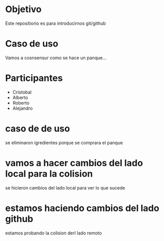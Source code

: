 # Objetivo
Este repositiorio es para introducirnos git/github

# Caso de uso
Vamos a cosnsensur como se hace un panque...

# Participantes
- Cristobal
- Alberto
- Roberto
- Alejandro
# caso de de uso
se eliminaron igredientes porque se comprara el panque
# vamos a hacer cambios del lado local para la colision
se hicieron cambios del lado local
para ver lo que sucede

# estamos haciendo cambios del lado github
estamos probando la colision derl lado remoto

